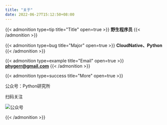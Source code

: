 ```yaml
---
title: "关于"
date: 2022-06-27T15:12:50+08:00
---
```


{{< admonition type=tip title="Title" open=true >}}
**野生程序员**
{{< /admonition >}}


{{< admonition type=bug title="Major" open=true >}}
**CloudNative、Python**
{{< /admonition >}}


{{< admonition type=example title="Email" open=true >}}
**phygerr@gmail.com**
{{< /admonition >}}


{{< admonition type=success title="More" open=true >}}

公众号：Python研究所

扫码关注

![公众号](/static/vx.jpg)

{{< /admonition >}}